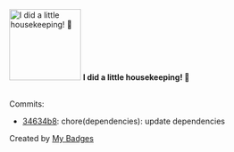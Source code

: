 <img src="https://my-badges.github.io/my-badges/chore-commit.png" alt="I did a little housekeeping! 🧹" title="I did a little housekeeping! 🧹" width="128">
<strong>I did a little housekeeping! 🧹</strong>
<br><br>

Commits:

- <a href="https://github.com/Neptunium931/blog/commit/34634b85aac5f1d71ce567ebeab7dbd67e94fc3d">34634b8</a>: chore(dependencies): update dependencies


Created by <a href="https://github.com/my-badges/my-badges">My Badges</a>